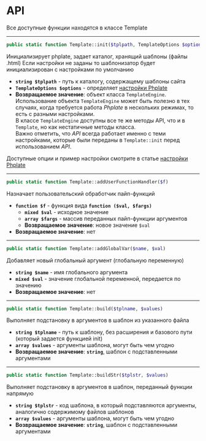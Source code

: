 # API

Все доступные функции находятся в классе Template

---

```php
public static function Template::init($tplpath, TemplateOptions $options = null)
```

 Инициализирует phplate, задает каталог, хранящий шаблоны (файлы .html)
 Если настройки не заданы то шаблонизатор будет инициализирован с настройками по умолчанию

- **`string $tplpath`** - путь к каталогу, содержащему шаблоны сайта
- **`TemplateOptions $options`** - определяет [настройки Phplate](options.md)
- **Возвращаемое значение**: объект класса `TemplateEngine`.  
Использование объекта `TemplateEngine` может быть полезно в тех случаях,
 когда требуется работа *Phplate* в нескольких режимах, то есть с разными настройками.  
В классе `TemplateEngine` доступны все те же методы API, что и в `Template`, но как нестатичные методы класса.  
Важно отметить, что *API* всегда работает именно с теми настройками, которые были переданы в `Template::init` перед использованием *API*.

Доступные опции и пример настройки смотрите в статье [настройки Phplate](options.md)

---

```php
public static function Template::addUserFunctionHandler($f)
```

Назначает пользовательский обработчик пайп-функций

- **`function $f`** - функция вида **`function ($val, $fargs)`**
  - **`mixed $val`** - исходное значение
  - **`array $fargs`** - массив переданных пайп-функции аргументов
  - **Возвращаемое значение**:  новое значение `$val`
- **Возвращаемое значение**:  нет

---

```php
public static function Template::addGlobalVar($name, $val)
```

Добавляет новый глобальный аргумент (глобальную переменную)

- **`string $name`** - имя глобального аргумента
- **`mixed $val`** - значение глобальной переменной, передается по значению
- **Возвращаемое значение**: нет

---

```php
public static function Template::build($tplname, $values)
```

Выполняет подстановку в аргументов в шаблон из указанного файла

- **`string $tplname`** - путь к шаблону, без расширения и базового пути (который задается функцией init)
- **`array $values`** - аргументы шаблона, могут быть чем угодно
- **Возвращаемое значение**: **`string`**, шаблон с подставленными аргументами

---

```php
public static function Template::buildStr($tplstr, $values)
```

Выполняет подстановку в аргументов в шаблон, переданный функции напрямую

- **`string $tplstr`** - код шаблона, в который подставляются аргументы, аналогично содержимому файлов шаблонов
- **`array $values`** - аргументы шаблона, могут быть чем угодно
- **Возвращаемое значение**: **`string`**, шаблон с подставленными аргументами
